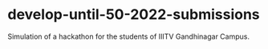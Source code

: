 # develop-until-50-2022-submissions
Simulation of a hackathon for the students of IIITV Gandhinagar Campus.
